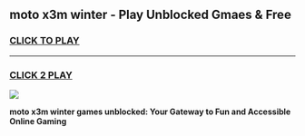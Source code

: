 
## moto x3m winter - Play Unblocked Gmaes & Free
<h3>
<a href="https://premium.freeplayer.one?title=moto_x3m_winter&ref=20F">CLICK TO PLAY</a></h3>
<hr>

<h3>
<a href="https://premium.freeplayer.one?title=moto_x3m_winter&ref=20F">CLICK 2 PLAY</a>
  
</h3>

<a href="https://premium.freeplayer.one?title=moto_x3m_winter&ref=20F/"><img src="https://clearcache.store/games.png"></a>


**moto x3m winter games unblocked: Your Gateway to Fun and Accessible Online Gaming**
